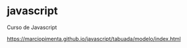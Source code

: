 # javascript
 Curso de Javascript


https://marciopimenta.github.io/javascript/tabuada/modelo/index.html
